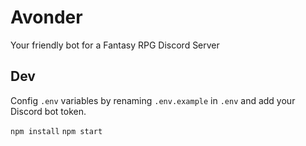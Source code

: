 # Avonder

Your friendly bot for a Fantasy RPG Discord Server

## Dev

Config `.env` variables by renaming `.env.example` in `.env` and add your Discord bot token.

`npm install`
`npm start`
